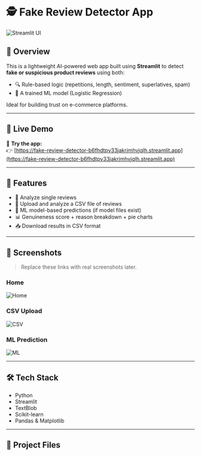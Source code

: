 

# 🕵️ Fake Review Detector App

![Streamlit UI](https://fake-review-detector-b6fhdtpv33jakrjmhvjqlh.streamlit.app)

## 📌 Overview

This is a lightweight AI-powered web app built using **Streamlit** to detect **fake or suspicious product reviews** using both:
- 🔍 Rule-based logic (repetitions, length, sentiment, superlatives, spam)
- 🧠 A trained ML model (Logistic Regression)

Ideal for building trust on e-commerce platforms.

---

## 🚀 Live Demo

🔗 **Try the app:**  
👉 [https://fake-review-detector-b6fhdtpv33jakrjmhvjqlh.streamlit.app](https://fake-review-detector-b6fhdtpv33jakrjmhvjqlh.streamlit.app)

---

## 🔧 Features

- 📝 Analyze single reviews
- 📂 Upload and analyze a CSV file of reviews
- 🤖 ML model-based predictions (if model files exist)
- 📊 Genuineness score + reason breakdown + pie charts
- 📥 Download results in CSV format

---

## 📸 Screenshots

> Replace these links with real screenshots later.

### Home
![Home](https://via.placeholder.com/600x350?text=Home+Screen)

### CSV Upload
![CSV](https://via.placeholder.com/600x350?text=CSV+Upload)

### ML Prediction
![ML](https://via.placeholder.com/600x350?text=ML+Prediction+Tab)

---

## 🛠️ Tech Stack

- Python
- Streamlit
- TextBlob
- Scikit-learn
- Pandas & Matplotlib

---

## 📁 Project Files

